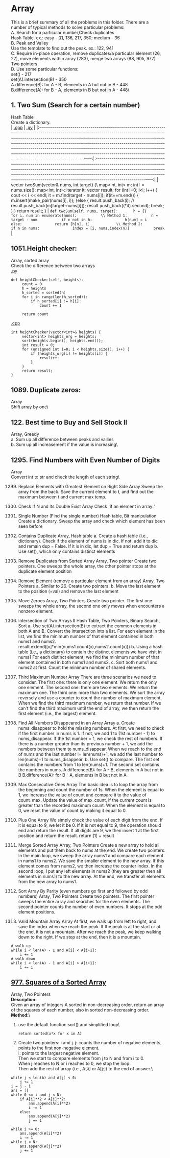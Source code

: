# Array
This is a brief summary of all the problems in this folder.
There are a number of typical methods to solve particular problems:\
A. Search for a particular number,Check duplicates\
   Hash Table. ex.: easy - [01](#1-Two-Sum-(-Search-for-a-certain-number-)), 136, 217, 350; medium - 36\
B. Peak and Valley\
   Use the template to find out the peak. ex.: 122, 941\
C. Require in-place operation, remove duplicates/a particular element (26, 27), move elements within array (283),
   merge two arrays (88, 905, 977)\
   Two pointers\
D. Use some particular functions:\
   set() - 217\
   set(A).intersection(B) - 350\
   A.difference(B): for A - B, elements in A but not in B - 448\
   B.difference(A): for B - A, elements in B but not in A - 448\

## 1. Two Sum (Search for a certain number)
Hash Table\
Create a dictionary.\
|                                                                                                                                                                                                                  [.cpp](https://github.com/yshiyi/LeetCode/blob/main/Array/01.%20Two%20Sum.cpp)                                                                                                                                                                                                                 |                                                                                                                                      [.py](https://github.com/yshiyi/LeetCode/blob/main/Array/01.%20Two%20Sum.py)                                                                                                                                     |
|:---------------------------------------------------------------------------------------------------------------------------------------------------------------------------------------------------------------------------------------------------------------------------------------------------------------------------------------------------------------------------------------------------------------------------------------------------------------------------------------------------------------:|:-----------------------------------------------------------------------------------------------------------------------------------------------------------------------------------------------------------------------------------------------------------------------------------------------------------------------------------------------------:|
|  vector<int> twoSum(vector<int>& nums, int target) {\\   map<int, int> m;   int l = nums.size();   map<int, int>::iterator it;   vector<int> result;   for (int i=0; i<l; i++) {       cout << i << endl;       it = m.find(target - nums[i]);       if(it==m.end()) {           m.insert(make_pair(nums[i], i));       }else {           result.push_back(i);           // result.push_back(m[target-nums[i]]);           result.push_back((*it).second);           break;       }   }   return result; }  | ``` def twoSum(self, nums, target):       h = {}       for i, num in enumerate(nums):           \\ Method 1:           n = target - num           if n not in h:               h[num] = i           else:               return [h[n], i]            \\ Method 2:           if n in nums:               index = [i, nums.index(n)]           break ``` |



## 1051.Height checker:
Array, sorted array\
Check the difference between two arrays\
[.py](https://github.com/yshiyi/LeetCode/blob/main/Array/1051.%20Height%20Checker.py)
```
def heightChecker(self, heights):
     count = 0
     h = heights
     h_sorted = sorted(h)
     for i in range(len(h_sorted)):
         if h_sorted[i] != h[i]:
             count += 1

     return count
```
[.cpp](https://github.com/yshiyi/LeetCode/blob/main/Array/1051.%20Height%20Checker.cpp)
```
int heightChecker(vector<int>& heights) {
     vector<int> heights_org = heights;
     sort(heights.begin(), heights.end());
     int result = 0;
     for (unsigned int i=0; i < heights.size(); i++) {
         if (heights_org[i] != heights[i]) {
             result++;
         }
     }
     return result;
}
```

## 1089. Duplicate zeros:
Array\
Shift array by one\

## 122. Best time to Buy and Sell Stock II
Array, Greedy\
a. Sum up all difference between peaks and vallies\
b. Sum up all increasement if the value is increasing\

## 1295. Find Numbers with Even Number of Digits
Array\
Convert int to str and check the length of each string\

1299. Replace Elements with Greatest Element on Right Side
Array
Sweep the array from the back.
Save the current element to t, and find out the maximum between t and current max temp.

1346. Check If N and Its Double Exist
Array
Check 'if an element in array:'

136. Single Number (Find the single number)
Hash table, Bit manipulation
Create a dictionary. Sweep the array and check which element has been seen before

217. Contains Duplicate
Array, Hash table
a. Create a hash table (i.e., dictionary). 
   Check if the element of nums is in dic. If not, add it to dic and remain dup = False.
   If it is in dic, let dup = True and return dup
b. Use set(), which only contains distinct elements

26. Remove Duplicates from Sorted Array
Array, Two pointer
Create two pointers. One sweeps the whole array, the other pointer stops at the duplicate element position

27. Remove Element (remove a particular element from an array)
Array, Two Pointers
a. Similar to 26. Create two pointers.
b. Move the last element to the position (=val) and remove the last element

283. Move Zeroes
Array, Two Pointers
Create two pointer. The first one sweeps the whole array, the second one only moves when encounters a nonzero element.

350. Intersection of Two Arrays II
Hash Table, Two Pointers, Binary Search, Sort
a. Use set(A).intersection(B) to extract the common elements in both A and B.
   Convert the intersection into a list.
   For each element in the list, we find the minimum number of that element contained in both nums1 and nums2.
   result.extend([x]*min(nums1.count(x),nums2.count(x)))
b. Using a hash table (i.e., a dictionary) to contain the distinct elements we have visit in nums1
   For each distinct element, we find the minimum number of that element contained in both nums1 and nums2.
c. Sort both nums1 and nums2 at first.
   Count the minimum number of shared elements.

414. Third Maximum Number
Array
There are three scenarios we need to consider.
The first one: there is only one element. We return the only one element.
The second one: there are two elements. We return the maximum one.
The third one: more than two elements. We sort the array reversely and use a counter to count the number
of maximum element. When we find the third maximum number, we return that number. If we can't find the 
third maximum until the end of array, we then return the first element (i.e., the largest) element.

448. Find All Numbers Disappeared in an Array
Array
a. Create nums_disappear to hold the missing numbers.
   At first, we need to check if the first number in nums is 1. If not, we add 1 to (1st number - 1) to nums_disappear.
   If the 1st number = 1, we check the rest of numbers. 
   If there is a number greater than its previous number + 1, we add the numbers between them to nums_disappear.
   When we reach to the end of nums and the last number != len(nums)+1, we add the last number to len(nums)+1 to nums_disappear.
b. Use set() to compare.
   The first set contains the numbers from 1 to len(nums)+1.
   The second set contains the numbers in nums.
   A.difference(B): for A - B, elements in A but not in B
   B.difference(A): for B - A, elements in B but not in A

485. Max Consecutive Ones
Array
The basic idea is to loop the array from the beginning and count the number of 1s.
When the element is equal to 1, we increase the value of count and compare it to the value of count_max. 
Update the value of max_count, if the current count is greater than the recorded maximum count.
When the element is equal to 0, we reset the value of count by making it equal to 0.

66. Plus One
Array
We simply check the value of each digit from the end.
If it is equal to 9, we let it be 0.
If it is not equal to 9, the operation should end and return the result.
If all digits are 9, we then insert 1 at the first position and return the result. return [1] + result

88. Merge Sorted Array
Array, Two Pointers
Create a new array to hold all elements and put them back to nums at the end.
We create two pointers. 
In the main loop, we sweep the array nums1 and compare each element in nums1 to nums2.
We save the smaller element to the new array. 
If this element comes from nums2, we then increase the counter index.
In the second loop, I put any left elements in nums2 (they are greater then all elements in nums1) to the new array.
At the end, we transfer all elements from the new array to nums1.

905. Sort Array By Parity (even numbers go first and followed by odd numbers)
Array, Two Pointers
Create two pointers.
The first pointer sweeps the entire array and searches for the even elements.
The second pointer counts the number of even numbers. It stops at the odd element positions.

941. Valid Mountain Array
Array
At first, we walk up from left to right, and save the index when we reach the peak.
If the peak is at the start or at the end, it is not a mountain.
After we reach the peak, we keep walking down to the right.
If we stop at the end, then it is a mountain.
```
# walk up
while i < len(A) - 1 and A[i] < A[i+1]:
    i += 1
# walk down
while i < len(A) - 1 and A[i] > A[i+1]:
    i += 1
```

## [977\. Squares of a Sorted Array](https://github.com/yshiyi/LeetCode/blob/main/Array/977.%20Squares%20of%20a%20Sorted%20Array.py)
Array, Two Pointers\
**Description:**\
Given an array of integers A sorted in non-decreasing order, return an array of the squares of each number, also in sorted non-decreasing order.\
**Method:**\
1. use the default function sort() and simplified loop\
   ```
   return sorted(x*x for x in A)
   ```
2. Create two pointers: i and j.
   j: counts the number of negative elements, points to the first non-negative element.\
   i: points to the largest negative element.\
   Then we start to compare elements from j to N and from i to 0.\
   When j reaches to N or i reaches to 0, we stop the loop. \
   Then add the rest of array (i.e., A[:i] or A[j:]) to the end of answer.\
```
while j < len(A) and A[j] < 0:
    j += 1
i = j - 1
ans = []
while 0 <= i and j < N:
    if A[i]**2 < A[j]**2:
        ans.append(A[i]**2)
        i -= 1
    else:
        ans.append(A[j]**2)
        j += 1

while i >= 0:
    ans.append(A[i]**2)
    i -= 1
while j < N:
    ans.append(A[j]**2)
    j += 1
```

